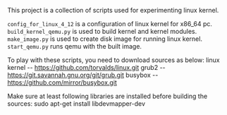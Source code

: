 This project is a collection of scripts used for experimenting linux kernel.

`config_for_linux_4_12` is a configuration of linux kernel for x86_64 pc.
`build_kernel_qemu.py` is used to build kernel and kernel modules.
`make_image.py` is used to create disk image for running linux kernel.
`start_qemu.py` runs qemu with the built image.

To play with these scripts, you need to download sources as below:
linux kernel -- https://github.com/torvalds/linux.git
grub2 -- https://git.savannah.gnu.org/git/grub.git
busybox -- https://github.com/mirror/busybox.git

Make sure at least following libraries are installed before building the sources:
sudo apt-get install libdevmapper-dev
